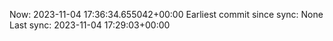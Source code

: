 Now: 2023-11-04 17:36:34.655042+00:00 Earliest commit since sync: None Last sync: 2023-11-04 17:29:03+00:00
